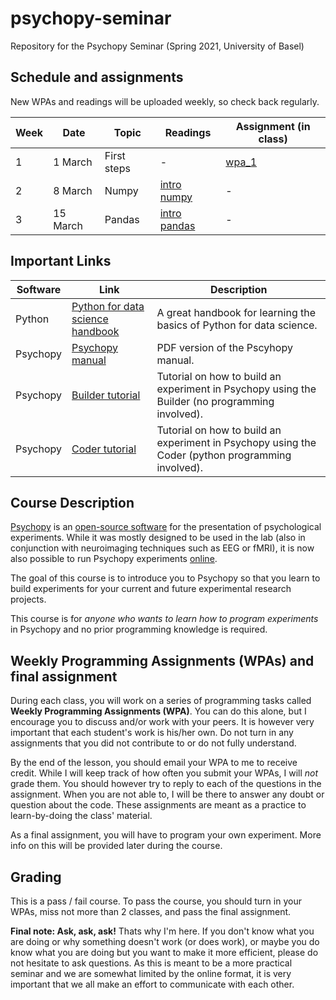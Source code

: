# psychopy-seminar
Repository for the Psychopy Seminar (Spring 2021, University of Basel)

## Schedule and assignments

New WPAs and readings will be uploaded weekly, so check back regularly.

| Week | Date | Topic | Readings | Assignment (in class) |
| ------ | ------ | ------------------------ | ----------------- | ---------------------- |
| 1  | 1 March | First steps | - | [wpa_1](https://nbviewer.jupyter.org/github/laurafontanesi/psychopy-seminar/blob/main/notebooks/wpa_1.ipynb) |
| 2  | 8 March | Numpy | [intro numpy](https://jakevdp.github.io/PythonDataScienceHandbook/02.00-introduction-to-numpy.html) | - |
| 3  | 15 March | Pandas | [intro pandas](https://jakevdp.github.io/PythonDataScienceHandbook/03.00-introduction-to-pandas.html) | - |

## Important Links
Software | Link | Description 
------------- | -------------------- | ----------------------------------- 
Python | [Python for data science handbook](https://jakevdp.github.io/PythonDataScienceHandbook/) | A great handbook for learning the basics of Python for data science.
Psychopy | [Psychopy manual](https://www.psychopy.org/PsychoPyManual.pdf) | PDF version of the Pscyhopy manual.
Psychopy | [Builder tutorial](https://www.psychopy.org/builder/index.html) | Tutorial on how to build an experiment in Psychopy using the Builder (no programming involved).
Psychopy | [Coder tutorial](https://www.psychopy.org/PsychoPyManual.pdf) | Tutorial on how to build an experiment in Psychopy using the Coder (python programming involved).

## Course Description
[Psychopy](https://www.psychopy.org/) is an [open-source software](https://en.wikipedia.org/wiki/Open-source_software) for the presentation of psychological experiments. While it was mostly designed to be used in the lab (also in conjunction with neuroimaging techniques such as EEG or fMRI), it is now also possible to run Psychopy experiments [online](https://www.psychopy.org/online/online.html).

The goal of this course is to introduce you to Psychopy so that you learn to build experiments for your current and future experimental research projects.

This course is for *anyone who wants to learn how to program experiments* in Psychopy and no prior programming knowledge is required.

## Weekly Programming Assignments (WPAs) and final assignment
During each class, you will work on a series of programming tasks called **Weekly Programming Assignments (WPA)**. You can do this alone, but I encourage you to discuss and/or work with your peers. It is however very important that each student's work is his/her own. Do not turn in any assignments that you did not contribute to or do not fully understand.

By the end of the lesson, you should email your WPA to me to receive credit. While I will keep track of how often you submit your WPAs, I will *not* grade them. You should however try to reply to each of the questions in the assignment. When you are not able to, I will be there to answer any doubt or question about the code. These assignments are meant as a practice to learn-by-doing the class' material.

As a final assignment, you will have to program your own experiment. More info on this will be provided later during the course.

## Grading
This is a pass / fail course. To pass the course, you should turn in your WPAs, miss not more than 2 classes, and pass the final assignment.

**Final note: Ask, ask, ask!**
Thats why I'm here. If you don't know what you are doing or why something doesn't work (or does work), or maybe you do know what you are doing but you want to make it more efficient, please do not hesitate to ask questions. As this is meant to be a more practical seminar and we are somewhat limited by the online format, it is very important that we all make an effort to communicate with each other.